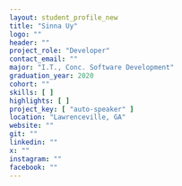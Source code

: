 ```yaml
---
layout: student_profile_new
title: "Sinna Uy"
logo: ""
header: ""
project_role: "Developer"
contact_email: ""
major: "I.T., Conc. Software Development"
graduation_year: 2020
cohort: ""
skills: [ ]
highlights: [ ]
project_key: [ "auto-speaker" ]
location: "Lawrenceville, GA"
website: ""
git: ""
linkedin: ""
x: ""
instagram: ""
facebook: ""
---
```

